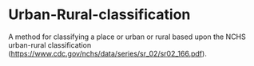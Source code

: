 # Urban-Rural-classification

A method for classifying a place or urban or rural based upon the NCHS urban-rural classification (https://www.cdc.gov/nchs/data/series/sr_02/sr02_166.pdf). 
